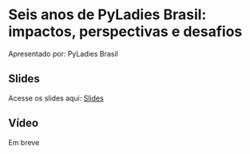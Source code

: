 # Seis anos de PyLadies Brasil: impactos, perspectivas e desafios

Apresentado por: PyLadies Brasil


## Slides

Acesse os slides aqui: [Slides](./pybr2019-pyladies-brasil-seis-anos-de-pyladies-brasil.pdf)


## Vídeo

Em breve